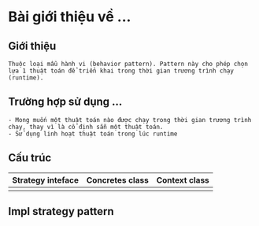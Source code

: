 # Bài giới thiệu về ... 
    
## Giới thiệu
    Thuộc loại mẫu hành vi (behavior pattern). Pattern này cho phép chọn lựa 1 thuật toán để triển khai trong thời gian trương trình chạy (runtime). 
## Trường hợp sử dụng ...

    - Mong muốn một thuật toán nào được chạy trong thời gian trương trình chạy, thay vì là cố định sẵn một thuật toán. 
    - Sử dụng linh hoạt thuật toán trong lúc runtime

## Cấu trúc
|Strategy inteface|Concretes class|Context class|
|-------|:------------|:-------------------------|
| | | |
## Impl strategy pattern